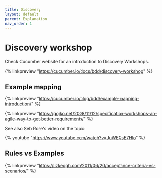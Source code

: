 ```yaml
---
title: Discovery
layout: default
parent: Explanation
nav_order: 1
---
```


# Discovery workshop
Check Cucumber website for an introduction to Discovery Workshops.

{% linkpreview "https://cucumber.io/docs/bdd/discovery-workshop" %}

## Example mapping

{% linkpreview "https://cucumber.io/blog/bdd/example-mapping-introduction/" %}

{% linkpreview "https://gojko.net/2008/11/12/specification-workshops-an-agile-way-to-get-better-requirements/" %}

See also Seb Rose's video on the topic:

{% youtube "https://www.youtube.com/watch?v=JuWEQsE7Hlo" %}

## Rules vs Examples

{% linkpreview "https://lizkeogh.com/2011/06/20/acceptance-criteria-vs-scenarios/" %}
